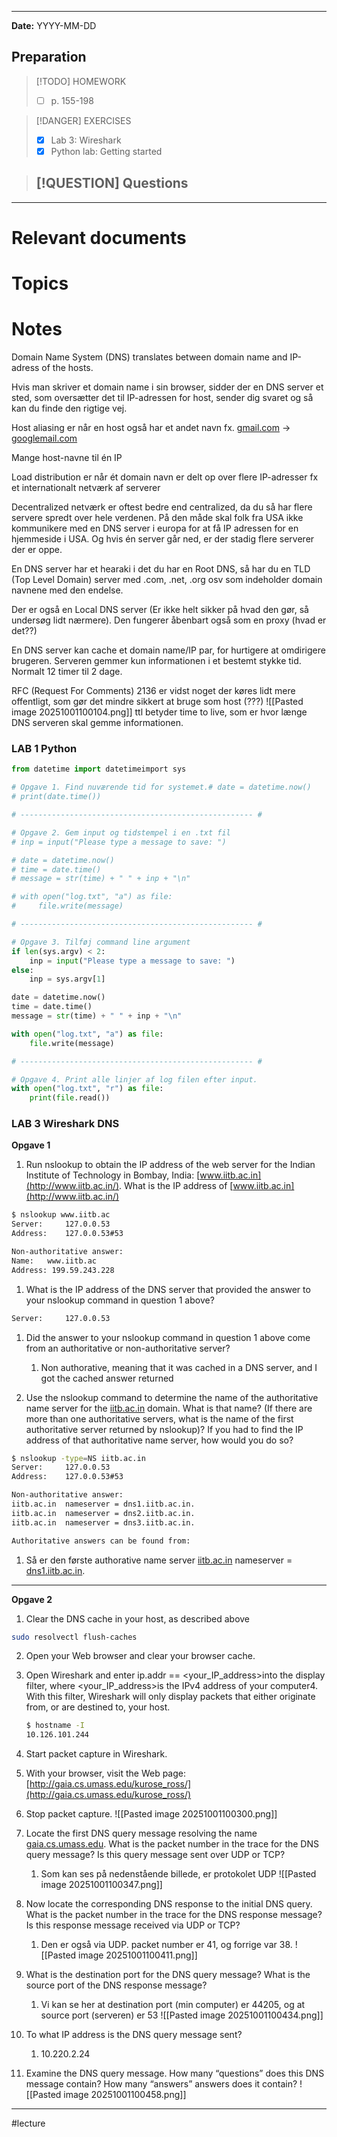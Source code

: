 
---
**Date:** YYYY-MM-DD

## Preparation

>[!TODO] HOMEWORK
>- [ ]  p. 155-198

> [!DANGER] EXERCISES
> - [x]  Lab 3: Wireshark
> - [x] Python lab: Getting started

> [!QUESTION] Questions
> - 

---
# Relevant documents


# Topics


# Notes
Domain Name System (DNS) translates between domain name and IP-adress of the hosts.

Hvis man skriver et domain name i sin browser, sidder der en DNS server et sted, som oversætter det til IP-adressen for host, sender dig svaret og så kan du finde den rigtige vej.

Host aliasing er når en host også har et andet navn fx. [gmail.com](http://gmail.com) → [googlemail.com](http://googlemail.com)

Mange host-navne til én IP

Load distribution er når ét domain navn er delt op over flere IP-adresser fx et internationalt netværk af serverer

Decentralized netværk er oftest bedre end centralized, da du så har flere servere spredt over hele verdenen. På den måde skal folk fra USA ikke kommunikere med en DNS server i europa for at få IP adressen for en hjemmeside i USA. Og hvis én server går ned, er der stadig flere serverer der er oppe.

En DNS server har et hearaki i det du har en Root DNS, så har du en TLD (Top Level Domain) server med .com, .net, .org osv som indeholder domain navnene med den endelse.

Der er også en Local DNS server (Er ikke helt sikker på hvad den gør, så undersøg lidt nærmere). Den fungerer åbenbart også som en proxy (hvad er det??)

En DNS server kan cache et domain name/IP par, for hurtigere at omdirigere brugeren. Serveren gemmer kun informationen i et bestemt stykke tid. Normalt 12 timer til 2 dage.

RFC (Request For Comments) 2136 er vidst noget der køres lidt mere offentligt, som gør det mindre sikkert at bruge som host (???)
![[Pasted image 20251001100104.png]]
ttl betyder time to live, som er hvor længe DNS serveren skal gemme informationen.

### LAB 1 Python
``` python
from datetime import datetimeimport sys

# Opgave 1. Find nuværende tid for systemet.# date = datetime.now()
# print(date.time())

# ---------------------------------------------------- #

# Opgave 2. Gem input og tidstempel i en .txt fil
# inp = input("Please type a message to save: ")

# date = datetime.now()
# time = date.time()
# message = str(time) + " " + inp + "\n"

# with open("log.txt", "a") as file:
#     file.write(message)

# ---------------------------------------------------- #

# Opgave 3. Tilføj command line argument
if len(sys.argv) < 2:    
	inp = input("Please type a message to save: ")
else:    
	inp = sys.argv[1]

date = datetime.now()
time = date.time()
message = str(time) + " " + inp + "\n"

with open("log.txt", "a") as file:    
	file.write(message)

# ---------------------------------------------------- #

# Opgave 4. Print alle linjer af log filen efter input.
with open("log.txt", "r") as file:    
	print(file.read())    
```
### LAB 3 Wireshark DNS

**Opgave 1**

1. Run nslookup to obtain the IP address of the web server for the Indian Institute of Technology in Bombay, India: [www.iitb.ac.in](http://www.iitb.ac.in/). What is the IP address of [www.iitb.ac.in](http://www.iitb.ac.in/)

```bash
$ nslookup www.iitb.ac
Server:		127.0.0.53
Address:	127.0.0.53#53

Non-authoritative answer:
Name:	www.iitb.ac
Address: 199.59.243.228
```

1. What is the IP address of the DNS server that provided the answer to your nslookup command in question 1 above?

```bash
Server:		127.0.0.53
```

1. Did the answer to your nslookup command in question 1 above come from an authoritative or non-authoritative server?
    
    1. Non authorative, meaning that it was cached in a DNS server, and I got the cached answer returned
2. Use the nslookup command to determine the name of the authoritative name server for the [iitb.ac.in](http://iit.ac.in/) domain. What is that name? (If there are more than one authoritative servers, what is the name of the first authoritative server returned by nslookup)? If you had to find the IP address of that authoritative name server, how would you do so?
    

```bash
$ nslookup -type=NS iitb.ac.in
Server:		127.0.0.53
Address:	127.0.0.53#53

Non-authoritative answer:
iitb.ac.in	nameserver = dns1.iitb.ac.in.
iitb.ac.in	nameserver = dns2.iitb.ac.in.
iitb.ac.in	nameserver = dns3.iitb.ac.in.

Authoritative answers can be found from:
```

1. Så er den første authorative name server [iitb.ac.in](http://iitb.ac.in/) nameserver = [dns1.iitb.ac.in](http://dns1.iitb.ac.in/).

---

**Opgave 2**

1. Clear the DNS cache in your host, as described above

```bash
sudo resolvectl flush-caches
```

2. Open your Web browser and clear your browser cache.
    
3. Open Wireshark and enter ip.addr == <your_IP_address>into the display filter, where <your_IP_address>is the IPv4 address of your computer4. With this filter, Wireshark will only display packets that either originate from, or are destined to, your host.
    
    ```bash
    $ hostname -I
    10.126.101.244
    ```
    
4. Start packet capture in Wireshark.
    
5. With your browser, visit the Web page: [http://gaia.cs.umass.edu/kurose_ross/](http://gaia.cs.umass.edu/kurose_ross/)
    
6. Stop packet capture.
![[Pasted image 20251001100300.png]]
7. Locate the first DNS query message resolving the name [gaia.cs.umass.edu](http://gaia.cs.umass.edu/). What is the packet number in the trace for the DNS query message? Is this query message sent over UDP or TCP?
    1. Som kan ses på nedenstående billede, er protokolet UDP
![[Pasted image 20251001100347.png]]
8. Now locate the corresponding DNS response to the initial DNS query. What is the packet number in the trace for the DNS response message? Is this response message received via UDP or TCP?
    1. Den er også via UDP. packet number er 41, og forrige var 38.
![[Pasted image 20251001100411.png]]
9. What is the destination port for the DNS query message? What is the source port of the DNS response message?
    1. Vi kan se her at destination port (min computer) er 44205, og at source port (serveren) er 53
![[Pasted image 20251001100434.png]]
10. To what IP address is the DNS query message sent?
    1. 10.220.2.24
11. Examine the DNS query message. How many “questions” does this DNS message contain? How many “answers” answers does it contain?
![[Pasted image 20251001100458.png]]


---
#lecture 